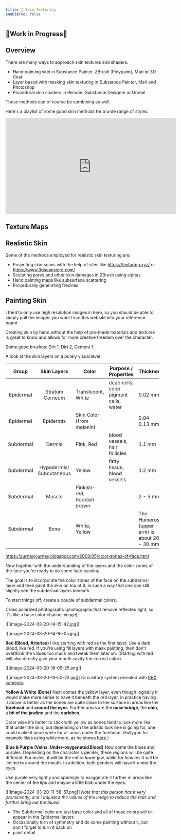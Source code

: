 ```yaml
---
title: 🚧 Skin Texturing
enableToc: false
---
```


## 🚧Work in Progress🚧

## Overview
There are many ways to approach skin textures and shaders.

- Hand painting skin in Substance Painter, ZBrush (Polypaint), Mari or 3D Coat
- Layer based with masking skin texturing in Substance Painter, Mari and Photoshop
- Procedural skin shaders in Blender, Substance Designer or Unreal

These methods can of course be combining as well.

Here's a playlist of some good skin methods for a wide range of styles:

<iframe width="560" height="315" src="https://www.youtube-nocookie.com/embed/videoseries?si=C6iJ-XVRES9_1g1Q&amp;list=PLveghVPT3X7aLwvda15IsIOOem3ABQ-0o" title="YouTube video player" frameborder="0" allow="accelerometer; autoplay; clipboard-write; encrypted-media; gyroscope; picture-in-picture; web-share" allowfullscreen></iframe>


## Texture Maps

## Realistic Skin

Some of the methods employed for realistic skin texturing are:

- Projecting skin scans with the help of sites like https://texturing.xyz/ or https://www.3dscanstore.com/
- Sculpting pores and other skin damages in ZBrush using alphas
- Hand painting maps like subsurface scattering
- Procedurally generating freckles




## Painting Skin

I tried to only use high resolution images in here, so you should be able to simply pull the images you want from this website into your reference board.


Creating skin by hand without the help of pre-made materials and textures is great to know and allows for more creative freedom over the character.



Some good brushes: Dirt 1, Dirt 2, Cement 1


A look at the skin layers on a purely visual level.

|   Group   |       Skin Layers        | Color                      | Purpose / Properties                   | Thickness                                   |
| :-------: | :----------------------: | -------------------------- | -------------------------------------- | ------------------------------------------- |
| Epidermal |     Stratum Corneum      | Translucent, White         | dead cells, color pigment cells, water | 0.02 mm                                     |
| Epidermal |        Epidermis         | Skin Color (from melanin)  |                                        | 0.04 - 0.13 mm                              |
| Subdermal |          Dermis          | Pink, Red                  | blood vessels, hair follicles          | 1.1 mm                                      |
| Subdermal | Hypodermis/ Subcutaneous | Yellow                     | fatty tissue, blood vessels            | 1.2 mm                                      |
| Subdermal |          Muscle          | Pinkish-red, Reddish-brown |                                        | 2 - 5 mm                                    |
| Subdermal |           Bone           | White, Yellow              |                                        | The Humerus (upper arm) is about 20 - 30 mm |
https://gurneyjourney.blogspot.com/2008/05/color-zones-of-face.html

Now together with the understanding of the layers and the color zones of the face you're ready to do some face painting.

The goal is to incorporate the color zones of the face on the subdermal layer and then paint the skin on top of it, in such a way that one can still slightly see the subdermal layers beneath.

To start things off, create a couple of subdermal colors.


Cross polarized photographs (photographs that remove reflected light, so it's like a base color channel image)

![[image-2024-03-20-14-15-42.jpg]]

![[image-2024-03-20-14-16-05.jpg]]



**Red (Blood, Arteries)**
I like starting with red as the first layer. Use a dark blood, like red. If you're using fill layers with mask painting, then don't overthink the values too much and tweak them later on. (Starting with red will also directly give your mouth cavity the correct color)

![[image-2024-03-20-18-05-25.png]]

![[image-2024-03-20-13-50-23.jpg]]
Circulatory system revealed with [RBX cameras](https://www.canfieldsci.com/FileLibrary/RBX%20tech%20overview-LoRz1.pdf).


**Yellow & White (Bone)**
Next comes the yellow layer, even though logically it would make more sense to have it beneath the red layer, in practice having it above is better as the bones are quite close to the surface in areas like the **forehead** and **around the eyes**. Further areas are the **nose bridge**, the **chin**, a **bit of the jawline** and the **earlobes**.

Color wise it's better to stick with yellow as bones tend to look more like that under the skin, but depending on the artistic look one is going for, one could make it more white for all areas under the forehead. (Follygon for example likes using white more, as he shows [here](https://youtu.be/0IlcgeJSNzY?si=LSSn_N8p4fOUep34&t=346).)

**Blue & Purple (Veins, Under-oxygenated Blood)**
Now come the blues and purples. Depending on the character's gender, these regions will be quite different. For males, it will be the entire lower jaw, while for females it will be limited to around the mouth. In addition, both genders will have it under the eyes.

Use purple very lightly and sparingly to exaggerate it further in areas like the center of the lips and maybe a little blob under the eyes.

![[image-2024-03-20-11-58-57.png]]
_Note that this person has it very prominently, and I adjusted the values of the image to reduce the reds and further bring out the blues!_




- The Subdermal color are just base color and all of those colors will re-appear in the Epidermal layers
- Occasionally turn of symmetry and do some painting without it, but don't forget to turn it back on
- paint detail